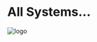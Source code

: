 # All Systems...

![logo](<https://external-content.duckduckgo.com/iu/?u=https%3A%2F%2Fupload.wikimedia.org%2Fwikipedia%2Fcommons%2Fthumb%2Fa%2Fa8%2FGolang_go.svg%2F1024px-Golang_go.svg.png&f=1&nofb=1>)
